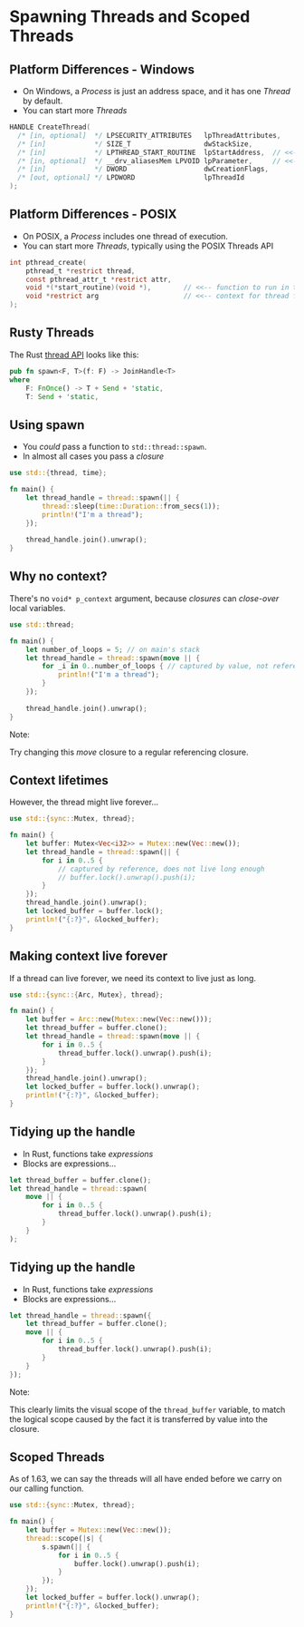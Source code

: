 # Spawning Threads and Scoped Threads

## Platform Differences - Windows

* On Windows, a *Process* is just an address space, and it has one *Thread* by default.
* You can start more *Threads*

```c
HANDLE CreateThread(
  /* [in, optional]  */ LPSECURITY_ATTRIBUTES   lpThreadAttributes,
  /* [in]            */ SIZE_T                  dwStackSize,
  /* [in]            */ LPTHREAD_START_ROUTINE  lpStartAddress,  // <<-- function to run in thread
  /* [in, optional]  */ __drv_aliasesMem LPVOID lpParameter,     // <<-- context for thread function
  /* [in]            */ DWORD                   dwCreationFlags,
  /* [out, optional] */ LPDWORD                 lpThreadId
);
```

## Platform Differences - POSIX

* On POSIX, a *Process* includes one thread of execution.
* You can start more *Threads*, typically using the POSIX Threads API

```c
int pthread_create(
    pthread_t *restrict thread,
    const pthread_attr_t *restrict attr,
    void *(*start_routine)(void *),        // <<-- function to run in thread
    void *restrict arg                     // <<-- context for thread function
);     
```

## Rusty Threads

The Rust [thread API](https://doc.rust-lang.org/std/thread/) looks like this:

```rust ignore
pub fn spawn<F, T>(f: F) -> JoinHandle<T>
where
    F: FnOnce() -> T + Send + 'static,
    T: Send + 'static,
```

## Using spawn

* You *could* pass a function to `std::thread::spawn`.
* In almost all cases you pass a *closure*

```rust []
use std::{thread, time};

fn main() {
    let thread_handle = thread::spawn(|| {
        thread::sleep(time::Duration::from_secs(1));
        println!("I'm a thread");
    });
    
    thread_handle.join().unwrap();
}
```

## Why no context?

There's no `void* p_context` argument, because *closures* can *close-over* local variables.

```rust []
use std::thread;

fn main() {
    let number_of_loops = 5; // on main's stack
    let thread_handle = thread::spawn(move || {
        for _i in 0..number_of_loops { // captured by value, not reference
            println!("I'm a thread");
        }
    });
    
    thread_handle.join().unwrap();
}
```

Note:

Try changing this *move* closure to a regular referencing closure.

## Context lifetimes

However, the thread might live forever...

```rust []
use std::{sync::Mutex, thread};

fn main() {
    let buffer: Mutex<Vec<i32>> = Mutex::new(Vec::new());
    let thread_handle = thread::spawn(|| {
        for i in 0..5 {
            // captured by reference, does not live long enough
            // buffer.lock().unwrap().push(i);
        }
    });
    thread_handle.join().unwrap();
    let locked_buffer = buffer.lock();
    println!("{:?}", &locked_buffer);
}

```

## Making context live forever

If a thread can live forever, we need its context to live just as long.

```rust []
use std::{sync::{Arc, Mutex}, thread};

fn main() {
    let buffer = Arc::new(Mutex::new(Vec::new()));
    let thread_buffer = buffer.clone();
    let thread_handle = thread::spawn(move || {
        for i in 0..5 {
            thread_buffer.lock().unwrap().push(i);
        }
    });
    thread_handle.join().unwrap();
    let locked_buffer = buffer.lock().unwrap();
    println!("{:?}", &locked_buffer);
}
```

## Tidying up the handle

* In Rust, functions take *expressions*
* Blocks are expressions...

```rust ignore
let thread_buffer = buffer.clone();
let thread_handle = thread::spawn(
    move || {
        for i in 0..5 {
            thread_buffer.lock().unwrap().push(i);
        }
    }
);
```

## Tidying up the handle

* In Rust, functions take *expressions*
* Blocks are expressions...

```rust ignore
let thread_handle = thread::spawn({
    let thread_buffer = buffer.clone();
    move || {
        for i in 0..5 {
            thread_buffer.lock().unwrap().push(i);
        }
    }
});
```

Note:

This clearly limits the visual scope of the `thread_buffer` variable, to match the logical scope caused by the fact it is transferred by value into the closure.

## Scoped Threads

As of 1.63, we can say the threads will all have ended before we carry on our calling function.

```rust []
use std::{sync::Mutex, thread};

fn main() {
    let buffer = Mutex::new(Vec::new());
    thread::scope(|s| {
        s.spawn(|| {
            for i in 0..5 {
                buffer.lock().unwrap().push(i);
            }
        });
    });
    let locked_buffer = buffer.lock().unwrap();
    println!("{:?}", &locked_buffer);
}
```
